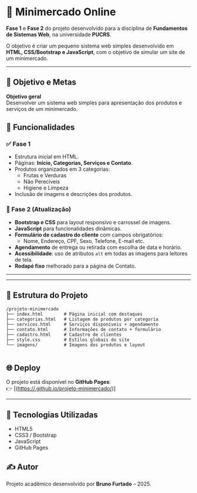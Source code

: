 # 🛒 Minimercado Online

**Fase 1** e **Fase 2** do projeto desenvolvido para a disciplina de **Fundamentos de Sistemas Web**, na universidade **PUCRS**.  

O objetivo é criar um pequeno sistema web simples desenvolvido em **HTML, CSS/Bootstrap e JavaScript**, com o objetivo de simular um site de um minimercado.


---

## 🎯 Objetivo e Metas

**Objetivo geral**  
Desenvolver um sistema web simples para apresentação dos produtos e serviços de um minimercado.

## 🚀 Funcionalidades

### ✅ Fase 1
- Estrutura inicial em HTML.
- Páginas: **Início, Categorias, Serviços e Contato**.
- Produtos organizados em 3 categorias:
  - Frutas e Verduras
  - Não Perecíveis
  - Higiene e Limpeza
- Inclusão de imagens e descrições dos produtos.

### 🎨 Fase 2 (Atualização)
- **Bootstrap e CSS** para layout responsivo e carrossel de imagens.
- **JavaScript** para funcionalidades dinâmicas.
- **Formulário de cadastro do cliente** com campos obrigatórios:
  - Nome, Endereço, CPF, Sexo, Telefone, E-mail etc.
- **Agendamento** de entrega ou retirada com escolha de data e horário.
- **Acessibilidade**: uso de atributos `alt` em todas as imagens para leitores de tela.
- **Rodapé fixo** melhorado para a página de Contato.

---
  
---

## 📂 Estrutura do Projeto
```
/projeto-minimercado
├── index.html        # Página inicial com destaques
├── categorias.html   # Listagem de produtos por categoria
├── servicos.html     # Serviços disponíveis + agendamento
├── contato.html      # Informações de contato + formulário
├── cadastro.html     # Cadastro de clientes
├── style.css         # Estilos globais do site
└── imagens/          # Imagens dos produtos e layout


```
## 🌐 Deploy

O projeto está disponível no **GitHub Pages**:  
👉 [([https://.github.io/projeto-minimercado/](https://ybrunofurtado.github.io/projeto-minimercado/index.html))]

---

## 📌 Tecnologias Utilizadas
- HTML5
- CSS3 / Bootstrap
- JavaScript
- GitHub Pages
  
## ✍️ Autor

Projeto acadêmico desenvolvido por **Bruno Furtado** – 2025.


